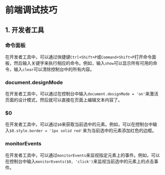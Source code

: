 # 前端调试技巧

## 1. 开发者工具

### 命令面板

在开发者工具中，可以通过快捷键`Ctrl+Shift+P`或`Command+Shift+P`打开命令面板，然后输入关键字来执行相应的命令。例如，输入`show`可以显示所有可用的命令，输入`clear`可以清除控制台中的所有内容。

### document.designMode

在开发者工具中，可以通过在控制台中输入`document.designMode = 'on'`来激活页面的设计模式，然后就可以直接在页面上编辑文本内容了。

### $0

在开发者工具中，可以通过`$0`来获取当前选中的元素。例如，可以在控制台中输入`$0.style.border = '1px solid red'`来为当前选中的元素添加红色的边框。

### monitorEvents

在开发者工具中，可以通过`monitorEvents`来监视指定元素上的事件。例如，可以在控制台中输入`monitorEvents($0, 'click')`来监视当前选中的元素上的点击事件。
